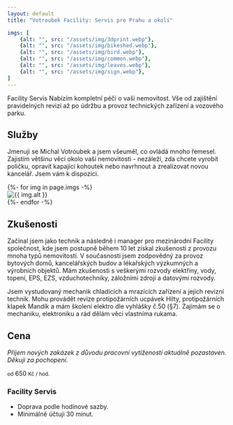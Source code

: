 ```yaml
---
layout: default
title: "Votroubek Facility: Servis pro Prahu a okolí"

imgs: [
    {alt: "", src: "/assets/img/3dprint.webp"},
    {alt: "", src: "/assets/img/bikeshed.webp"},
    {alt: "", src: "/assets/img/bird.webp"},
    {alt: "", src: "/assets/img/common.webp"},
    {alt: "", src: "/assets/img/leaves.webp"},
    {alt: "", src: "/assets/img/sign.webp"},
]
---
```


<div class="hero-border">
    <div class="hero-inner">
        <div class="hero-txt">
            <span class="hero-txt-title">Facility Servis</span>
            <span class="hero-txt-subtitle">Nabízím kompletní péči o vaši nemovitost. Vše od zajištění pravidelných revizí  až po údržbu a provoz technických zařízení a vozového parku.</span>
        </div>
    </div>
</div>

<h2 id="sluzby">Služby</h2>

Jmenuji se Michal Votroubek a jsem všeuměl, co ovládá mnoho řemesel. Zajistím většinu věcí okolo vaší nemovitosti - nezáleží, zda chcete vyrobit poličku, opravit kapající kohoutek nebo navrhnout a zrealizovat novou kancelář. Jsem vám k dispozici.

<div class="owl-carousel owl-theme">
{%- for img in page.imgs -%}
    <div class="carousel-img-wrapper"><img class="carousel-img" alt="{{ img.alt }}" src="{{ img.src }}" /></div>
{%- endfor -%}
</div>

<h2 id="zkusenosti">Zkušenosti</h2>

Začínal jsem jako technik a následně i  manager pro mezinárodní Facility společnost, kde jsem postupně během 10 let získal zkušenosti z provozu mnoha typů nemovitostí. V současnosti jsem zodpovědný za provoz bytových domů, kancelářských budov a lékařských výzkumných a výrobních objektů. Mám zkušenosti s veškerými rozvody elektřiny, vody, topení, EPS, EZS, vzduchotechniky, záložními zdroji a datovými rozvody.

Jsem vystudovaný mechanik chladících a mrazících zařízení a jejich revizní technik. Mohu provádět revize protipožárních ucpávek Hilty, protipožárních klapek Mandík a mám školení elektro dle vyhlášky č.50 (§7). Zajímám se o mechaniku, elektroniku a rád dělám věci vlastníma rukama.

<h2 id="cena">Cena</h2>

*Příjem nových zakázek z důvodu pracovní vytíženosti aktuálně pozastaven. Děkuji za pochopení.*

<div class="price_section">
    <div class="price_card">
        <div class="price_bubble">
            <div class="price_bubble_content">
                <small class="price_bubble_content_one">od</small>
                <span  class="price_bubble_content_two">650</span>
                <small class="price_bubble_content_thr">Kč / hod.</small>
            </div>
        </div>
        <div class="price_text">
            <h3>Facility Servis</h3>
            <ul>
                <li>Doprava podle hodinové sazby.</li>
                <li>Minimálně účtuji 30 minut.</li>
            </ul>
        <div>
    </div>
</div>

